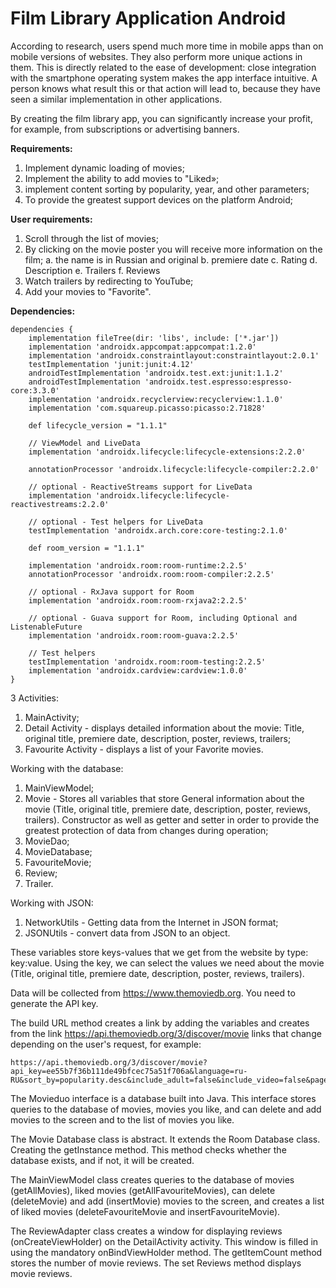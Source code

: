 # Film Library Application Android

According to research, users spend much more time in mobile apps than on mobile versions of 
websites. They also perform more unique actions in them. This is directly related to the 
ease of development: close integration with the smartphone operating system makes the app 
interface intuitive. A person knows what result this or that action will lead to, because 
they have seen a similar implementation in other applications.

By creating the film library app, you can significantly increase your profit, for example, 
from subscriptions or advertising banners.

**Requirements:**
1. Implement dynamic loading of movies;
2. Implement the ability to add movies to "Liked»;
3. implement content sorting by popularity, year, and other parameters;
4. To provide the greatest support devices on the platform Android;

**User requirements:**
1. Scroll through the list of movies;
2. By clicking on the movie poster you will receive more information on the film;
a. the name is in Russian and original
b. premiere date
c. Rating
d. Description
e. Trailers
f. Reviews
3. Watch trailers by redirecting to YouTube;
4. Add your movies to "Favorite".

**Dependencies:**
```
dependencies {
    implementation fileTree(dir: 'libs', include: ['*.jar'])
    implementation 'androidx.appcompat:appcompat:1.2.0'
    implementation 'androidx.constraintlayout:constraintlayout:2.0.1'
    testImplementation 'junit:junit:4.12'
    androidTestImplementation 'androidx.test.ext:junit:1.1.2'
    androidTestImplementation 'androidx.test.espresso:espresso-core:3.3.0'
    implementation 'androidx.recyclerview:recyclerview:1.1.0'
    implementation 'com.squareup.picasso:picasso:2.71828'

    def lifecycle_version = "1.1.1"

    // ViewModel and LiveData
    implementation 'androidx.lifecycle:lifecycle-extensions:2.2.0'

    annotationProcessor 'androidx.lifecycle:lifecycle-compiler:2.2.0'

    // optional - ReactiveStreams support for LiveData
    implementation 'androidx.lifecycle:lifecycle-reactivestreams:2.2.0'

    // optional - Test helpers for LiveData
    testImplementation 'androidx.arch.core:core-testing:2.1.0'

    def room_version = "1.1.1"

    implementation 'androidx.room:room-runtime:2.2.5'
    annotationProcessor 'androidx.room:room-compiler:2.2.5'

    // optional - RxJava support for Room
    implementation 'androidx.room:room-rxjava2:2.2.5'

    // optional - Guava support for Room, including Optional and ListenableFuture
    implementation 'androidx.room:room-guava:2.2.5'

    // Test helpers
    testImplementation 'androidx.room:room-testing:2.2.5'
    implementation 'androidx.cardview:cardview:1.0.0'
}
```

3 Activities:
1. MainActivity;
2. Detail Activity - displays detailed information about the movie: Title, 
original title, premiere date, description, poster, reviews, trailers;
3. Favourite Activity - displays a list of your Favorite movies.

Working with the database:
1. MainViewModel;
2. Movie - Stores all variables that store General information about the 
movie (Title, original title, premiere date, description, poster, reviews, 
trailers). Constructor as well as getter and setter in order to provide the 
greatest protection of data from changes during operation;
3. MovieDao;
4. MovieDatabase;
5. FavouriteMovie;
6. Review;
7. Trailer.

Working with JSON:
1. NetworkUtils - Getting data from the Internet in JSON format;
2. JSONUtils - convert data from JSON to an object.

These variables store keys-values that we get from the website by type: 
key:value. Using the key, we can select the values we need about the movie 
(Title, original title, premiere date, description, poster, reviews, trailers).

Data will be collected from https://www.themoviedb.org. You need to generate the API key.

The build URL method creates a link by adding the variables and creates from the link 
https://api.themoviedb.org/3/discover/movie links that change depending on the user's 
request, for example:

```
https://api.themoviedb.org/3/discover/movie?api_key=ee55b7f36b111de49bfcec75a51f706a&language=ru-RU&sort_by=popularity.desc&include_adult=false&include_video=false&page=1
```

The Movieduo interface is a database built into Java. This interface stores queries 
to the database of movies, movies you like, and can delete and add movies to the screen 
and to the list of movies you like.

The Movie Database class is abstract. It extends the Room Database class. Creating the 
getInstance method. This method checks whether the database exists, and if not, it 
will be created.

The MainViewModel class creates queries to the database of movies (getAllMovies), 
liked movies (getAllFavouriteMovies), can delete (deleteMovie) and add (insertMovie) 
movies to the screen, and creates a list of liked movies (deleteFavouriteMovie and 
insertFavouriteMovie).

The ReviewAdapter class creates a window for displaying reviews (onCreateViewHolder) on the 
DetailActivity activity. This window is filled in using the mandatory onBindViewHolder 
method. The getItemCount method stores the number of movie reviews. The set Reviews method 
displays movie reviews.